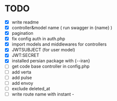 # TODO

- [x] write readme
- [x] controller&model name ( run swagger in {name} )
- [x] pagination
- [x] fix config auth in auth.php
- [x] import models and middlewares for controllers
- [x] JWTSUBJECT (for user model)
- [x] JWT:SECRET
- [x] installed persian package with {--iran}
- [ ] get code base controller in config.php
- [ ] add verta
- [ ] add pulse
- [ ] add envoy
- [ ] exclude deleted_at
- [ ] write route name with instant -
